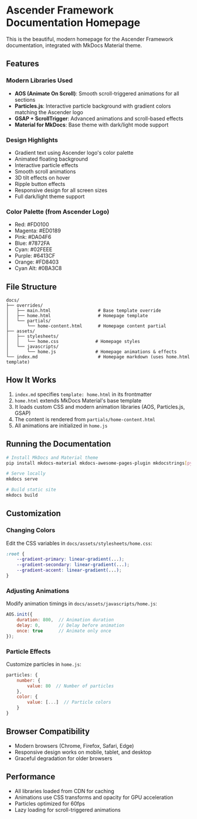 # Ascender Framework Documentation Homepage

This is the beautiful, modern homepage for the Ascender Framework documentation, integrated with MkDocs Material theme.

## Features

### Modern Libraries Used
- **AOS (Animate On Scroll)**: Smooth scroll-triggered animations for all sections
- **Particles.js**: Interactive particle background with gradient colors matching the Ascender logo
- **GSAP + ScrollTrigger**: Advanced animations and scroll-based effects
- **Material for MkDocs**: Base theme with dark/light mode support

### Design Highlights
- Gradient text using Ascender logo's color palette
- Animated floating background
- Interactive particle effects
- Smooth scroll animations
- 3D tilt effects on hover
- Ripple button effects
- Responsive design for all screen sizes
- Full dark/light theme support

### Color Palette (from Ascender Logo)
- Red: #FD0100
- Magenta: #ED0189
- Pink: #DA04F6
- Blue: #7872FA
- Cyan: #02FEEE
- Purple: #6413CF
- Orange: #FD8403
- Cyan Alt: #0BA3C8

## File Structure

```
docs/
├── overrides/
│   ├── main.html                  # Base template override
│   ├── home.html                  # Homepage template
│   └── partials/
│       └── home-content.html      # Homepage content partial
├── assets/
│   ├── stylesheets/
│   │   └── home.css              # Homepage styles
│   └── javascripts/
│       └── home.js               # Homepage animations & effects
└── index.md                       # Homepage markdown (uses home.html template)
```

## How It Works

1. `index.md` specifies `template: home.html` in its frontmatter
2. `home.html` extends MkDocs Material's base template
3. It loads custom CSS and modern animation libraries (AOS, Particles.js, GSAP)
4. The content is rendered from `partials/home-content.html`
5. All animations are initialized in `home.js`

## Running the Documentation

```bash
# Install MkDocs and Material theme
pip install mkdocs-material mkdocs-awesome-pages-plugin mkdocstrings[python]

# Serve locally
mkdocs serve

# Build static site
mkdocs build
```

## Customization

### Changing Colors
Edit the CSS variables in `docs/assets/stylesheets/home.css`:
```css
:root {
    --gradient-primary: linear-gradient(...);
    --gradient-secondary: linear-gradient(...);
    --gradient-accent: linear-gradient(...);
}
```

### Adjusting Animations
Modify animation timings in `docs/assets/javascripts/home.js`:
```javascript
AOS.init({
    duration: 800,  // Animation duration
    delay: 0,       // Delay before animation
    once: true      // Animate only once
});
```

### Particle Effects
Customize particles in `home.js`:
```javascript
particles: {
    number: {
        value: 80  // Number of particles
    },
    color: {
        value: [...]  // Particle colors
    }
}
```

## Browser Compatibility
- Modern browsers (Chrome, Firefox, Safari, Edge)
- Responsive design works on mobile, tablet, and desktop
- Graceful degradation for older browsers

## Performance
- All libraries loaded from CDN for caching
- Animations use CSS transforms and opacity for GPU acceleration
- Particles optimized for 60fps
- Lazy loading for scroll-triggered animations
